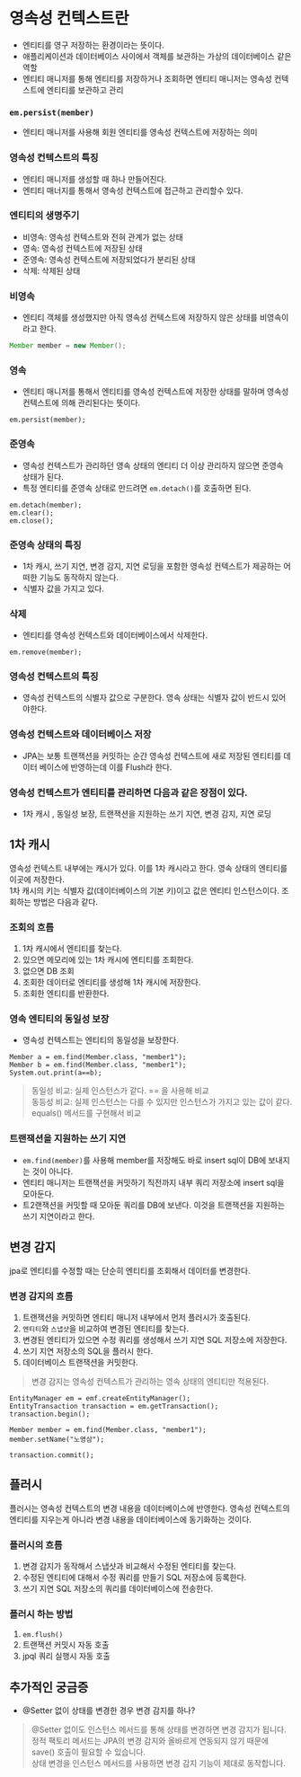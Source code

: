 # 영속성 컨텍스트란

- 엔티티를 영구 저장하는 환경이라는 뜻이다.
- 애플리케이션과 데이터베이스 사이에서 객체를 보관하는 가상의 데이터베이스 같은 역할
- 엔티티 매니저를 통해 엔티티를 저장하거나 조회하면 엔티티 매니저는 영속성 컨텍스트에 엔티티를 보관하고 관리

### `em.persist(member)`

- 엔티티 매니저를 사용해 회원 엔티티를 영속성 컨텍스트에 저장하는 의미

### 영속성 컨텍스트의 특징

- 엔티티 매니저를 생성할 때 하나 만들어진다.
- 엔티티 매너지를 통해서 영속성 컨텍스트에 접근하고 관리할수 있다.

### 엔티티의 생명주기

- 비영속: 영속성 컨텍스트와 전혀 관계가 없는 상태
- 영속: 영속성 컨텍스트에 저장된 상태
- 준영속: 영속성 컨텍스트에 저장되었다가 분리된 상태
- 삭제: 삭제된 상태

### 비영속

- 엔티티 객체를 생성했지만 아직 영속성 컨텍스트에 저장하지 않은 상태를 비영속이라고 한다.

```java
Member member = new Member();
```

### 영속

- 엔티티 매니저를 통해서 엔티티를 영속성 컨텍스트에 저장한 상태를 말하며 영속성 컨텍스트에 의해 관리된다는 뜻이다.

```
em.persist(member);
```

### 준영속

- 영속성 컨텍스트가 관리하던 영속 상태의 엔티티 더 이상 관리하지 않으면 준영속 상태가 된다.
- 특정 엔티티를 준영속 상태로 만드려면 `em.detach()`를 호출하면 된다.

```
em.detach(member);
em.clear();
em.close();
```

### 준영속 상태의 특징

- 1차 캐시, 쓰기 지연, 변경 감지, 지연 로딩을 포함한 영속성 컨텍스트가 제공하는 어떠한 기능도 동작하지 않는다.
- 식별자 값을 가지고 있다.

### 삭제

- 엔티티를 영속성 컨텍스트와 데이터베이스에서 삭제한다.

```
em.remove(member);
```

### 영속성 컨텍스트의 특징

- 영속성 컨텍스트의 식별자 값으로 구분한다. 영속 상태는 식별자 값이 반드시 있어야한다.

### 영속성 컨텍스트와 데이터베이스 저장

- JPA는 보통 트랜잭션을 커밋하는 순간 영속성 컨텍스트에 새로 저장된 엔티티를 데이터 베이스에 반영하는데 이를 Flush라 한다.

### 영속성 컨텍스트가 엔티티를 관리하면 다음과 같은 장점이 있다.

- 1차 캐시 , 동일성 보장, 트랜잭션을 지원하는 쓰기 지연, 변경 감지, 지연 로딩

## 1차 캐시

영속성 컨텍스트 내부에는 캐시가 있다. 이를 1차 캐시라고 한다. 영속 상태의 엔티티를 이곳에 저장한다.  
1차 캐시의 키는 식별자 값(데이터베이스의 기본 키)이고 값은 엔티티 인스턴스이다. 조회하는 방법은 다음과 같다.

### 조회의 흐름

1. 1차 캐시에서 엔티티를 찾는다.
2. 있으면 메모리에 있는 1차 캐시에 엔티티를 조회한다.
3. 없으면 DB 조회
4. 조회한 데이터로 엔티티를 생성해 1차 캐시에 저장한다.
5. 조회한 엔티티를 반환한다.

### 영속 엔티티의 동일성 보장

- 영속성 컨텍스트는 엔티티의 동일성을 보장한다.

```
Member a = em.find(Member.class, "member1");
Member b = em.find(Member.class, "member1");
System.out.print(a==b);
```

> 동일성 비교: 실제 인스턴스가 같다. == 을 사용해 비교  
> 동등성 비교: 실제 인스턴스는 다를 수 있지만 인스턴스가 가지고 있는 값이 같다.  
> equals() 메서드를 구현해서 비교

### 트랜잭션을 지원하는 쓰기 지연

- `em.find(member)`를 사용해 member를 저장해도 바로 insert sql이 DB에 보내지는 것이 아니다.
- 엔티티 매니저는 트랜잭션을 커밋하기 직전까지 내부 쿼리 저장소에 insert sql을 모아둔다.
- 트2랜잭션을 커밋할 때 모아둔 쿼리를 DB에 보낸다. 이것을 트랜잭션을 지원하는 쓰기 지연이라고 한다.

## 변경 감지

jpa로 엔티티를 수정할 때는 단순히 엔티티를 조회해서 데이터를 변경한다.

### 변경 감지의 흐름

1. 트랜잭션을 커밋하면 엔티티 매니저 내부에서 먼저 플러시가 호출된다.
2. `엔티티`와 `스냅샷`을 비교하여 변경된 엔티티를 찾는다.
3. 변경된 엔티티가 있으면 수정 쿼리를 생성해서 쓰기 지연 SQL 저장소에 저장한다.
4. 쓰기 지연 저장소의 SQL을 플러시 한다.
5. 데이터베이스 트랜잭션을 커밋한다.

> 변경 감지는 영속성 컨텍스트가 관리하는 영속 상태의 엔티티만 적용된다.

```
EntityManager em = emf.createEntityManager();
EntityTransaction transaction = em.getTransaction();
transaction.begin();

Member member = em.find(Member.class, "member1");
member.setName("노영삼");

transaction.commit();
```

## 플러시

플러시는 영속성 컨텍스트의 변경 내용을 데이터베이스에 반영한다.
영속성 컨텍스트의 엔티티를 지우는게 아니라 변경 내용을 데이터베이스에 동기화하는 것이다.

### 플러시의 흐름

1. 변경 감지가 동작해서 스냅샷과 비교해서 수정된 엔티티를 찾는다.
2. 수정된 엔티티에 대해서 수정 쿼리를 만들기 SQL 저장소에 등록한다.
3. 쓰기 지연 SQL 저장소의 쿼리를 데이터베이스에 전송한다.

### 플러시 하는 방법

1. `em.flush()`
2. 트랜잭션 커밋시 자동 호출
3. jpql 쿼리 실행시 자동 호출

## 추가적인 궁금증

- @Setter 없이 상태를 변경한 경우 변경 감지를 하나?

> @Setter 없이도 인스턴스 메서드를 통해 상태를 변경하면 변경 감지가 됩니다.  
> 정적 팩토리 메서드는 JPA의 변경 감지와 올바르게 연동되지 않기 때문에 save() 호출이 필요할 수 있습니다.  
> 상태 변경을 인스턴스 메서드를 사용하면 변경 감지 기능이 제대로 동작합니다.
